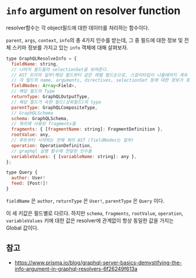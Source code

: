 # `info` argument on resolver function

resolver함수는 각 object필드에 대한 데이터를 처리하는 함수이다.

`parent`, `args`, `context`, `info`의 총 4가지 인수를 받는데, 그 중 필드에 대한 정보 및 전체 스키마 정보를 가지고 있는 `info` 객체에 대해 살펴보자.

```js
type GraphQLResolveInfo = {
  fieldName: string,
  // 나머지 필드들의 selectionSet을 보여준다.
  // AST 트리의 일부(해당 필드부터 같은 레벨 필드순으로, 스칼라타입이 나올때까지 계속 타고들어가면서 보여줌)
  // 각 필드의 name, arguments, directives, selectionSet 등에 대한 정보가 포함된다.
  fieldNodes: Array<Field>,
  // 해당 필드의 Type
  returnType: GraphQLOutputType,
  // 해당 필드가 속한 필드(상위필드)의 type
  parentType: GraphQLCompositeType,
  // GraphQLSchema
  schema: GraphQLSchema,
  // 쿼리에 사용된 fragments들
  fragments: { [fragmentName: string]: FragmentDefinition },
  rootValue: any,
  // 루트부터 시작하는 전체 쿼리 AST (fieldNodes는 일부)
  operation: OperationDefinition,
  // graphql 실행 함수에 전달된 인수들
  variableValues: { [variableName: string]: any },
};
```

```js
type Query {
  author: User!
  feed: [Post!]!
}
```

`fieldName` 은 `author`, `returnType` 은 `User!`, `parentType` 은 `Query` 이다.

이 세 키값은 필드별로 다르다. 하지만 `schema`, `fragments`, `rootValue`, `operation`, `variableValues` 키에 대한 값은 resolver에 관계없이 항상 동일한 값을 가지는 Global 값이다.

## 참고

- https://www.prisma.io/blog/graphql-server-basics-demystifying-the-info-argument-in-graphql-resolvers-6f26249f613a
